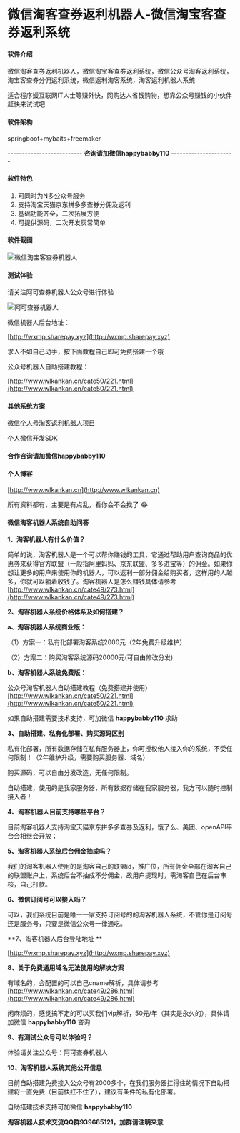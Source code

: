 # 微信淘客查券返利机器人-微信淘宝客查券返利系统

#### 软件介绍
微信淘客查券返利机器人，微信淘宝客查券返利系统，微信公众号淘客返利系统，淘宝客查券分佣返利系统，微信返利淘客系统，淘客返利机器人系统

适合程序媛互联网IT人士等赚外快，网购达人省钱购物，想靠公众号赚钱的小伙伴赶快来试试吧

#### 软件架构
springboot+mybaits+freemaker

-------------------------- **咨询请加微信happybabby110** ----------------------

#### 软件特色

1.  可同时为N多公众号服务
2.  支持淘宝天猫京东拼多多查券分佣及返利
3.  基础功能齐全，二次拓展方便
4.  可提供源码，二次开发灰常简单

#### 软件截图


![微信淘宝客查券机器人](https://github.com/sdkfactory/wechatfanli/blob/master/360%E6%88%AA%E5%9B%BE20210106122542624.jpg "微信淘宝客查券机器人")

#### 测试体验

请关注阿可查券机器人公众号进行体验

![阿可查券机器人](https://github.com/sdkfactory/wechatfanli/blob/master/597763B6D3EDAF47B940C91CA01BBADF.jpg "阿可查券机器人")

微信机器人后台地址：

[http://wxmp.sharepay.xyz](http://wxmp.sharepay.xyz)

求人不如自己动手，按下面教程自己即可免费搭建一个哦

公众号机器人自助搭建教程：

[http://www.wlkankan.cn/cate50/221.html](http://www.wlkankan.cn/cate50/221.html)


#### 其他系统方案

[微信个人号淘客返利机器人项目](https://gitee.com/tangjinjinwx/wechatbot)

[个人微信开发SDK](https://gitee.com/tangjinjinwx/Public.WeChat.CRM.SDK/)


#### 合作咨询请加微信happybabby110


#### 个人博客

[http://www.wlkankan.cn](http://www.wlkankan.cn)

所有资料都有，主要是有点乱，看你会不会找了 :joy: 

#### 微信淘客机器人系统自助问答
 **1、淘客机器人有什么价值？** 

简单的说，淘客机器人是一个可以帮你赚钱的工具，它通过帮助用户查询商品的优惠券来获得官方联盟（一般指阿里妈妈、京东联盟、多多进宝等）的佣金。如果你想让更多的用户来使用你的机器人，可以返利一部分佣金给购买者，这样用的人越多，你就可以躺着收钱了。淘客机器人是怎么赚钱具体请参考[http://www.wlkankan.cn/cate49/273.html](http://www.wlkankan.cn/cate49/273.html)
 

**2、淘客机器人系统价格体系及如何搭建？** 

 **a、淘客机器人系统商业版：** 

（1）方案一：私有化部署淘客系统2000元（2年免费升级维护）

（2）方案二：购买淘客系统源码20000元(可自由修改分发)

 **b、淘客机器人系统免费版：** 

公众号淘客机器人自助搭建教程（免费搭建并使用） [http://www.wlkankan.cn/cate50/221.html](http://www.wlkankan.cn/cate50/221.html) 

如果自助搭建需要技术支持，可加微信 **happybabby110** 求助

 **3、自助搭建、私有化部署、购买源码区别** 

私有化部署，所有数据存储在私有服务器上，你可授权他人接入你的系统，不受任何限制！（2年维护升级，需要购买服务器、域名）

购买源码，可以自由分发改造，无任何限制。

自助搭建，使用的是我家服务器，所有数据存储在我家服务器，我方可以随时控制接入者！

 **4、淘客机器人目前支持哪些平台？** 

目前淘客机器人支持淘宝天猫京东拼多多查券及返利，饿了么、美团、openAPI平台会相继会开放；

 **5、淘客机器人系统后台佣金抽成吗？** 

我们的淘客机器人使用的是淘客自己的联盟id，推广位，所有佣金全部在淘客自己的联盟账户上，系统后台不抽成不分佣金，故用户提现时，需淘客自己在后台审核，自己打款。

 **6、微信订阅号可以接入吗？** 

可以，我们系统目前是唯一一家支持订阅号的的淘客机器人系统，不管你是订阅号还是服务号，只要是微信公众号一律通吃。

 **7、淘客机器人后台登陆地址 ** 

[http://wxmp.sharepay.xyz](http://wxmp.sharepay.xyz)

 **8、关于免费通用域名无法使用的解决方案** 

有域名的，会配置的可以自己cname解析，具体请参考[http://www.wlkankan.cn/cate49/286.html](http://www.wlkankan.cn/cate49/286.html)

闲麻烦的，感觉搞不定的可以买我们vip解析，50元/年（其实是永久的），具体请加微信 **happybabby110** 咨询

 **9、有测试公众号可以体验吗？** 

体验请关注公众号：阿可查券机器人

 **10、淘客机器人系统其他公开信息** 

目前自助搭建免费接入公众号有2000多个，在我们服务器扛得住的情况下自助搭建将一直免费（目前快扛不住了），建议有条件的私有化部署。

自助搭建技术支持可加微信 **happybabby110** 




**淘客机器人技术交流QQ群939685121，加群请注明来意**


